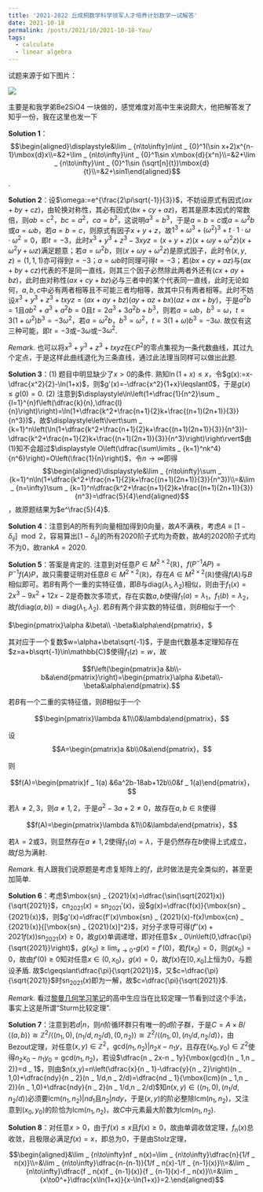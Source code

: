 ```yaml
---
title: '2021-2022 丘成桐数学科学领军人才培养计划数学一试解答'
date: 2021-10-18
permalink: /posts/2021/10/2021-10-18-Yau/
tags:
  - calculate
  - linear algebra
---
```




试题来源于如下图片：

<img src="https://llddeddym.github.io/images/2021-10-18.png"/>

主要是和我学弟Be2SiO4 一块做的，感觉难度对高中生来说颇大，他把解答发了知乎一份，我在这里也发一下

**Solution 1**：$$\begin{aligned}\displaystyle&\lim _ {n\to\infty}n\int _ {0}^1(\sin x+2)x^{n-1}\mbox{d}x\\=&2+\lim _ {n\to\infty}\int _ {0}^1\sin x\mbox{d}{x^n}\\=&2+\lim _ {n\to\infty}\int _ {0}^1\sin (\sqrt[n]{t})\mbox{d}{t}\\=&2+\sin1\end{aligned}$$​.

**Solution 2**：设$\omega:=e^{\frac{2\pi\sqrt{-1}}{3}}$，不妨设原式有因式$(ax+by+cz)$，由轮换对称性，其必有因式$(bx+cy+az)$，若其是原本因式的常数倍，则$ab=c^2$，$bc=a^2$，$ca=b^2$，这说明$a^3=b^3$，于是$a=b=c$或$a=\omega^2 b$或$a=\omega b$，若$a=b=c$，则原式有因子$x+y+z$，故$1^3+\omega^3+(\omega^2)^3+t\cdot1\cdot\omega\cdot\omega^2=0$，即$t=-3$，此时$x^3+y^3+z^3-3xyz=(x+y+z)(x+\omega y+\omega^2z)(x+\omega^2y+\omega z)$满足题意；若$a=\omega^2 b$，则$(x+\omega y+\omega^2z)$是原式因子，此时令$(x,y,z)=(1,1,1)$亦可得到$t=-3$；$a=\omega b$时同理可得$t=-3$；若$(bx+cy+az)$与$(ax+by+cz)$代表的不是同一直线，则其三个因子必然除此两者外还有$(cx+ay+bz)$，此时由对称性$(ax+cy+bz)$必与三者中的某个代表同一直线，此时无论如何，$a,b,c$中必有两者相等且不可能三者均相等，故其中只有两者相等。此时不妨设$x^3+y^3+z^3+txyz=(ax+ay+bz)(ay+az+bx)(az+ax+by)$，于是$a^2b=1$且$ab^2+a^3+a^2b=0$且$t=2a^3+3a^2b+b^3$，则若$a=\omega b$，$b^3=\omega$，$t=3(1+\omega^2)b^3=-3\omega^2$，若$a=\omega^2b$，$b^3=\omega^2$，$t=3(1+\omega)b^3=-3\omega$. 故仅有这三种可能，即$t=-3$或$-3\omega$或$-3\omega^2$. 

*Remark.* 也可以将$x^3+y^3+z^3+txyz$在$\mathbb{C}P^2$​的零点集视为一条代数曲线，其过九个定点，于是这样此曲线退化为三条直线，通过此法理当同样可以做出此题. 

**Solution 3**：(1) 题目中明显缺少了$x>0$的条件. 熟知$\ln(1+x)\leqslant x$，令$g(x):=x-\dfrac{x^2}{2}-\ln(1+x)$，则$g'(x)=-\dfrac{x^2}{1+x}\leqslant0$，于是$g(x)\leqslant g(0)=0$. (2) 注意到$\displaystyle\ln\left(1+\dfrac{1}{n^2}\sum _ {l=1}^{n}f\left(\dfrac{k}{n},\dfrac{l}{n}\right)\right)=\ln(1+\dfrac{k^2+\frac{n+1}{2}k+\frac{(n+1)(2n+1)}{3}}{n^3})$，故$\displaystyle\left\lvert\sum _ {k=1}^n\left(\ln(1+\dfrac{k^2+\frac{n+1}{2}k+\frac{(n+1)(2n+1)}{3}}{n^3})-\dfrac{k^2+\frac{n+1}{2}k+\frac{(n+1)(2n+1)}{3}}{n^3}\right)\right\rvert$由(1)知不会超过$\displaystyle O\left(\dfrac{\sum\limits _ {k=1}^nk^4}{n^6}\right)=O\left(\frac{1}{n}\right)$，令$n\to\infty$即得$$\begin{aligned}\displaystyle&\lim _ {n\to\infty}\sum _ {k=1}^n\ln(1+\dfrac{k^2+\frac{n+1}{2}k+\frac{(n+1)(2n+1)}{3}}{n^3})\\=&\lim _ {n=\infty}\sum _ {k=1}^n\dfrac{k^2+\frac{n+1}{2}k+\frac{(n+1)(2n+1)}{3}}{n^3}=\dfrac{5}{4}\end{aligned}$$，故原题结果为$e^\frac{5}{4}$.

**Solution 4**：注意到$A$的所有列向量相加得到$0$向量，故$A$不满秩，考虑$A\equiv[1-\delta _ {ij}]\mod 2$，容易算出$[1-\delta _ {ij}]$的所有$2020$阶子式均为奇数，故$A$的$2020$阶子式均不为$0$，故$\mbox{rank}A=2020$.

**Solution 5**：答案是肯定的. 注意到对任意$P\in M^{2\times2}(\mathbb{R})$，$f(P^{-1}AP)=P^{-1}f(A)P$，故只需要证明对任意$B\in M^{2\times2}(\mathbb{R})$，存在$A\in M^{2\times2}(\mathbb{R})$使得$f(A)$与$B$相似即可。若$B$有两个一重的实特征值，即$B$与$\mbox{diag}(\lambda _ 1,\lambda _ 2)$相似，则由于$f _ 1(x)=2x^3-9x^2+12x-2$是奇数次多项式，存在实数$a,b$使得$f _ 1(a)=\lambda _ 1$，$f _ 1(b)=\lambda _ 2$，故$f(\mbox{diag}(a,b))=\mbox{diag}(\lambda _ 1,\lambda _ 2)$. 若$B$有两个非实数的特征值，则$B$相似于一个

$\begin{pmatrix}\alpha &\beta\\ -\beta&\alpha\end{pmatrix}，$

其对应于一个复数$w=\alpha+\beta\sqrt{-1}$，于是由代数基本定理知存在$z=a+b\sqrt{-1}\in\mathbb{C}$使得$f _ 1(z)=w$，故

$$f\left(\begin{pmatrix}a &b\\-b&a\end{pmatrix}\right)=\begin{pmatrix}\alpha &\beta\\-\beta&\alpha\end{pmatrix}.$$

若$B$有一个二重的实特征值，则$B$相似于一个

$$\begin{pmatrix}\lambda &1\\0&\lambda\end{pmatrix}，$$

设$$A=\begin{pmatrix}a &b\\0&a\end{pmatrix}，$$

则

$$f(A)=\begin{pmatrix}f _ 1(a) &6a^2b-18ab+12b\\0&f _ 1(a)\end{pmatrix}，$$

若$\lambda\neq2,3$，则$a\neq 1,2$，于是$a^2-3a+2\neq0$，故存在$a,b\in\mathbb{R}$使得

$$f(A)=\begin{pmatrix}\lambda &1\\0&\lambda\end{pmatrix}，$$

若$\lambda=2$或$3$，则显然存在$a\neq1,2$使得$f _ 1(a)=\lambda$，于是仍然存在$b$使得上式成立，故$f$总为满射. 

*Remark.* 有人跟我们说原题是考虑复矩阵上的$f$，此时做法是完全类似的，甚至更加简单. 

**Solution 6**：考虑$\mbox{sn} _ {2021}(x)=\dfrac{\sin(\sqrt{2021}x)}{\sqrt{2021}}$，$\mbox{cn} _ {2021}(x)=\mbox{sn} _ {2021}'(x)$，设$g(x)=\dfrac{f(x)}{\mbox{sn} _ {2021}(x)}$，则$g'(x)=\dfrac{f'(x)\mbox{sn} _ {2021}(x)-f(x)\mbox{cn} _ {2021}(x)}{[\mbox{sn} _ {2021}(x)]^2}$，对分子求导可得$(f''(x)+2021f(x))\mbox{sn} _ {2021}(x)\geqslant0$，故$g(x)$单调递增，即对任意$x _ 0\in\left(0,\dfrac{\pi}{\sqrt{2021}}\right)$，$\displaystyle g(x _ 0)\geqslant\lim _ {x\to0^+}g(x)=f'(0)$，若$f(x _ 0)=0$，则$g(x _ 0)=0$，故由$f'(0)\geqslant0$知对任意$x\in(0,x _ 0)$，$g(x)=0$，故$f(x)$在$[0,x _ 0]$上恒为$0$，与题设矛盾. 故$c\geqslant\dfrac{\pi}{\sqrt{2021}}$，又$c=\dfrac{\pi}{\sqrt{2021}}$时$\mbox{sn} _ {2021}(x)$即为一解，故$c=\dfrac{\pi}{\sqrt{2021}}$.

*Remark.* 看过[黎曼几何学习笔记](https://llddeddym.github.io/posts/2021/02/2021-02-14-Riemannian-Geometry/)的高中生应当在比较定理一节看到过这个手法，事实上这是所谓“Sturm比较定理”.

**Solution 7**：注意到若$d\vert n$，则$n$阶循环群只有唯一的$d$阶子群，于是$C=A\times B/\langle(a,b)\rangle\cong\mathbb{Z}^2/\langle(n _ 1,0),(n _ 1/d,n _ 2/d),(0,n _ 2)\rangle\cong\mathbb{Z}^2/\langle(n _ 1,0),(n _ 1/d,n _ 2/d)\rangle$，由Bezout定理，对任意$(x,y)\in\mathbb{Z}^2$，$\mbox{gcd}(n _ 1,n _ 2)\vert n _ 2x-n _ 1y$，且存在$(x _ 0,y _ 0)\in\mathbb{Z}^2$使得$n _ 2x _ 0-n _ 1y _ 0=\mbox{gcd}(n _ 1,n _ 2)$，若设$\dfrac{n _ 2x-n _ 1y}{\mbox{gcd}(n _ 1,n _ 2)}=d _ 1$，则由$n(x,y)=n\left(\dfrac{x}{n _ 1}-\dfrac{y}{n _ 2}\right)(n _ 1,0)+\dfrac{ndy}{n _ 2}(n _ 1/d,n _ 2/d)=\dfrac{nd _ 1}{\mbox{lcm}(n _ 1,n _ 2)}(n _ 1,0)+\dfrac{ndy}{n _ 2}(n _ 1/d,n _ 2/d)$知$n(x,y)\in\langle(n _ 1,0),(n _ 1/d,n _ 2/d)\rangle$必须要$\mbox{lcm}(n _ 1,n _ 2)\vert nd _ 1$且$n _ 2\vert ndy$，于是$(x,y)$的阶必整除$\mbox{lcm}(n _ 1,n _ 2)$，又注意到$(x _ 0,y _ 0)$的阶恰为$\mbox{lcm}(n _ 1,n _ 2)$，故$C$中元素最大阶数为$\mbox{lcm}(n _ 1,n _ 2)$.

**Solution 8**：对任意$x>0$，由于$f(x)\leqslant x$且$f(x)\geqslant0$，故由单调收敛定理，$f _ n(x)$总收敛，且极限必满足$f(x)=x$，即总为$0$，于是由Stolz定理，

$$\begin{aligned}&\lim _ {n\to\infty}nf _ n(x)=\lim _ {n\to\infty}\dfrac{n}{1/f _ n(x)}\\=&\lim _ {n\to\infty}\dfrac{n-(n-1)}{1/f _ n(x)-1/f _ {n-1}(x)}\\=&\lim _ {n\to\infty}\dfrac{f _ n(x)f _ {n-1}(x)}{f _ {n-1}(x)-f _ n(x)}\\=&\lim _ {x\to0^+}\dfrac{x\ln(1+x)}{x-\ln(1+x)}=2.\end{aligned}$$
